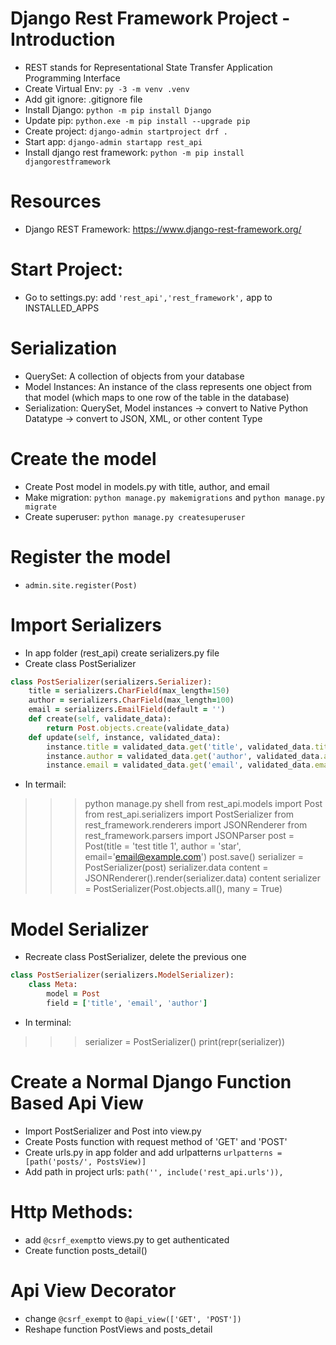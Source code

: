 # Django Rest Framework Project - Introduction
- REST stands for Representational State Transfer Application Programming Interface
- Create Virtual Env: ```py -3 -m venv .venv```
- Add git ignore: .gitignore file
- Install Django: ```python -m pip install Django```
- Update pip: ```python.exe -m pip install --upgrade pip```
- Create project: ```django-admin startproject drf .```
- Start app: ```django-admin startapp rest_api```
- Install django rest framework: ```python -m pip install djangorestframework```

# Resources
- Django REST Framework: https://www.django-rest-framework.org/

# Start Project:
- Go to settings.py: add ```'rest_api','rest_framework',``` app to INSTALLED_APPS

# Serialization
- QuerySet: A collection of objects from your database
- Model Instances: An instance of the class represents one object from that model (which maps to one row of the table in the database)
- Serialization: QuerySet, Model instances -> convert to Native Python Datatype -> convert to JSON, XML, or other content Type

# Create the model
- Create Post model in models.py with title, author, and email
- Make migration: ```python manage.py makemigrations``` and ```python manage.py migrate```
- Create superuser: ```python manage.py createsuperuser```

# Register the model
- ```admin.site.register(Post)```

# Import Serializers
- In app folder (rest_api) create serializers.py file
- Create class PostSerializer
```ruby
class PostSerializer(serializers.Serializer):
    title = serializers.CharField(max_length=150)
    author = serializers.CharField(max_length=100)
    email = serializers.EmailField(default = '')
    def create(self, validate_data):
        return Post.objects.create(validate_data)
    def update(self, instance, validated_data):
        instance.title = validated_data.get('title', validated_data.title)
        instance.author = validated_data.get('author', validated_data.author)
        instance.email = validated_data.get('email', validated_data.email)
```
- In termail: 
>>> python manage.py shell
>>> from rest_api.models import Post
>>> from rest_api.serializers import PostSerializer
>>> from rest_framework.renderers import JSONRenderer
>>> from rest_framework.parsers import JSONParser
>>> post = Post(title = 'test title 1', author = 'star', email='email@example.com')
>>> post.save()
>>> serializer = PostSerializer(post)
>>> serializer.data
>>> content = JSONRenderer().render(serializer.data)
>>> content
>>> serializer = PostSerializer(Post.objects.all(), many = True)

# Model Serializer
- Recreate class PostSerializer, delete the previous one
```ruby
class PostSerializer(serializers.ModelSerializer):
    class Meta:
        model = Post
        field = ['title', 'email', 'author']
```
- In terminal:
>>> serializer = PostSerializer()
>>> print(repr(serializer))

# Create a Normal Django Function Based Api View
- Import PostSerializer and Post into view.py
- Create Posts function with request method of 'GET' and 'POST'
- Create urls.py in app folder and add urlpatterns ```urlpatterns = [path('posts/', PostsView)]```
- Add path in project urls: ```path('', include('rest_api.urls')),```

# Http Methods:
- add ```@csrf_exempt```to views.py to get authenticated
- Create function posts_detail()

# Api View Decorator
- change ```@csrf_exempt``` to ```@api_view(['GET', 'POST'])```
- Reshape function PostViews and posts_detail